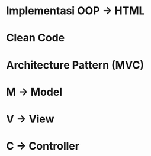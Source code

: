 # Implementasi OOP -> HTML
# Clean Code
# Architecture Pattern (MVC)
# M -> Model
# V -> View
# C -> Controller